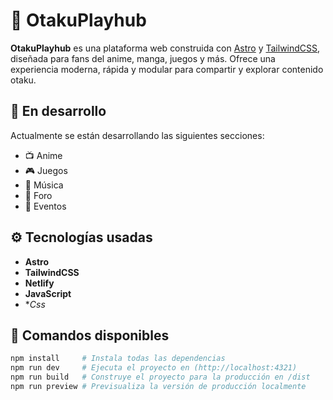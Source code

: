# 🌌 OtakuPlayhub

**OtakuPlayhub** es una plataforma web construida con [Astro](https://astro.build/) y [TailwindCSS](https://tailwindcss.com/), diseñada para fans del anime, manga, juegos y más. Ofrece una experiencia moderna, rápida y modular para compartir y explorar contenido otaku.

## 🚧 En desarrollo

Actualmente se están desarrollando las siguientes secciones:

- 📺 Anime
- 🎮 Juegos
- 🎵 Música
- 💬 Foro
- 📅 Eventos

## ⚙️ Tecnologías usadas

- **Astro** 
- **TailwindCSS** 
- **Netlify**
- **JavaScript**
- **Css* 

## 🚀 Comandos disponibles

```bash
npm install     # Instala todas las dependencias
npm run dev     # Ejecuta el proyecto en (http://localhost:4321)
npm run build   # Construye el proyecto para la producción en /dist
npm run preview # Previsualiza la versión de producción localmente
